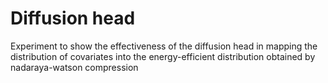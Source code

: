 # Diffusion head

Experiment to show the effectiveness of the diffusion head in mapping the distribution of covariates
into the energy-efficient distribution obtained by nadaraya-watson compression
